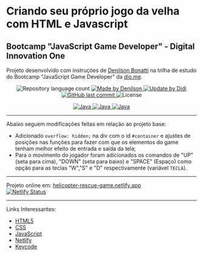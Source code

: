 # Criando seu próprio jogo da velha com HTML e Javascript

## Bootcamp "JavaScript Game Developer" - Digital Innovation One

Projeto desenvolvido com instruções de [Denilson Bonatti] na trilha de estudo do Bootcamp "JavaScript Game Developer" da [dio.me].

<p align="center">
	<img alt="Repository language count" src="https://img.shields.io/github/languages/count/didifive/helicopter-rescue-game">
	<a href="https://www.linkedin.com/in/denilson-bonatti-54a14529/">
		<img alt="Made by Denilson" src="https://img.shields.io/badge/made%20by-Denilson-blue">
	</a>
	<a href="https://www.linkedin.com/in/luis-carlos-zancanela/">
		<img alt="Update by Didi" src="https://img.shields.io/badge/update%20by-Didi-green">
	</a>
	<a href="https://github.com/didifive/helicopter-rescue-game/commits/master">
		<img alt="GitHub last commit" src="https://img.shields.io/github/last-commit/didifive/helicopter-rescue-game?color=blue">
	</a>
	<img alt="License" src="https://img.shields.io/badge/license-MIT-brightgreen?color=blue">
</p>

<p align="center">
  <a href="https://developer.mozilla.org/pt-BR/docs/Web/JavaScript/Guide/Introduction">
	  <img alt="Java" src="https://img.shields.io/static/v1?color=yellow&label=Dev&message=JavaScript&style=for-the-badge&logo=Javascript">
	</a>
  <a href="https://www.w3schools.com/html/">
	  <img alt="Java" src="https://img.shields.io/static/v1?color=red&label=Dev&message=HTML5&style=for-the-badge&logo=HTML5">
	</a>
  <a href="https://www.w3schools.com/css/">
	  <img alt="Java" src="https://img.shields.io/static/v1?color=blue&label=Dev&message=CSS&style=for-the-badge&logo=CSS3">
	</a>
</p>

---

Abaixo seguem modificações feitas em relação ao projeto base:
* Adicionado `overflow: hidden;` na div com o id `#container` e ajustes de posições nas funções para fazer com que os elementos do game tenham melhor efeito de entrada e saída da tela;
* Para o movimento do jogador foram adicionados os comandos de "UP" (seta para cima), "DOWN" (seta para baixo) e "SPACE" (Espaço) como opção para as teclas "W","S" e "D" respectivamente (variável `TECLA`).

---

Projeto online em: [helicopter-rescue-game.netlify.app](https://helicopter-rescue-game.netlify.app)  
[![Netlify Status](https://api.netlify.com/api/v1/badges/a1f303e0-d690-41a5-9140-3b9dccccca30/deploy-status)](https://app.netlify.com/sites/helicopter-rescue-game/deploys)

---

Links Interessantes:
* [HTML5]
* [CSS]
* [JavaScript]
* [Netlify]
* [Keycode]

[dio.me]: https://dio.me/
[Denilson Bonatti]: https://www.linkedin.com/in/denilson-bonatti-54a14529/
[didifive/helicopter-rescue-game]: https://github.com/didifive/helicopter-rescue-game
[HTML5]: https://www.w3schools.com/html/
[CSS]: https://www.w3schools.com/css/
[JavaScript]: https://developer.mozilla.org/pt-BR/docs/Web/JavaScript/Guide/Introduction
[Netlify]: https://www.netlify.com/
[Keycode]: https://keycode.info/